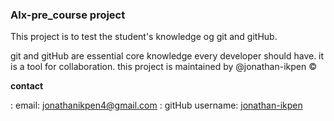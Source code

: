 ### Alx-pre_course project

This project is to test the student's knowledge og git and gitHub.

git and gitHub are essential core knowledge every developer should have.
it is a tool for collaboration.
this project is maintained by @jonathan-ikpen &copy;


**contact**

:	email: jonathanikpen4@gmail.com
:	gitHub username: [jonathan-ikpen](https://github.com/jonathan-ikpen/alx-pre_course)
